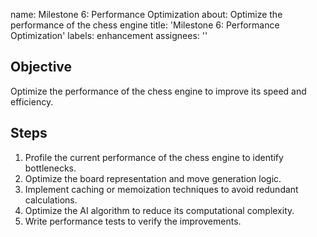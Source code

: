 name: Milestone 6: Performance Optimization
about: Optimize the performance of the chess engine
title: 'Milestone 6: Performance Optimization'
labels: enhancement
assignees: ''

## Objective
Optimize the performance of the chess engine to improve its speed and efficiency.

## Steps
1. Profile the current performance of the chess engine to identify bottlenecks.
2. Optimize the board representation and move generation logic.
3. Implement caching or memoization techniques to avoid redundant calculations.
4. Optimize the AI algorithm to reduce its computational complexity.
5. Write performance tests to verify the improvements.
